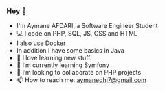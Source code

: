 ### Hey 👋

- I'm Aymane AFDARI, a Software Engineer Student
- :computer: I code on PHP, SQL, JS, CSS and HTML
- I also use Docker 
- In addition I have some basics in Java
- 🔭 I love learning new stuff.
- 🌱 I’m currently learning Symfony
- 👯 I’m looking to collaborate on PHP projects 
- 📫 How to reach me: aymanedhj7@gmail.com

<!--
**aymane28/aymane28** is a ✨ _special_ ✨ repository because its `README.md` (this file) appears on your GitHub profile.

Here are some ideas to get you started:

- 🔭 I love coding & learning new stuff.
- 🌱 I’m currently learning ...
- 👯 I’m looking to collaborate on PHP projects 
- 🤔 I’m looking for help with ...
- 💬 Ask me about ...
- 📫 How to reach me: afdari@et.esiea.fr
- 😄 Pronouns: ...
- ⚡ Fun fact: ...
-->
